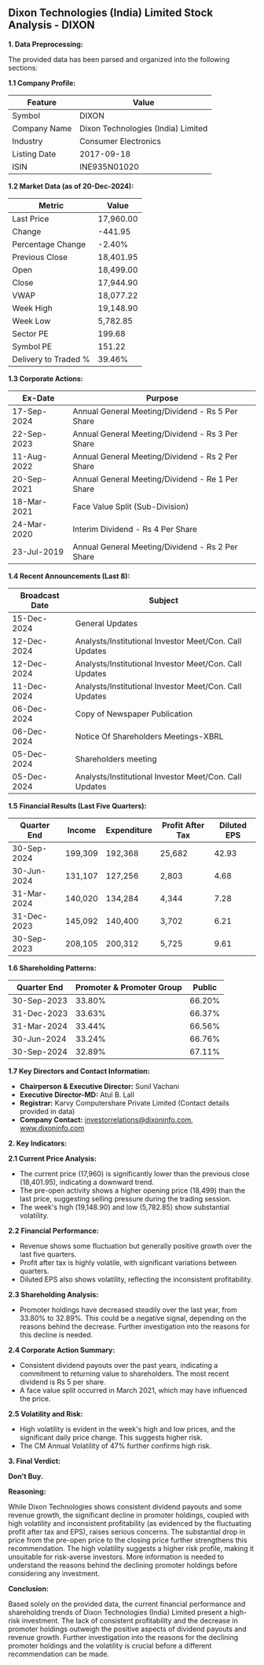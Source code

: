## Dixon Technologies (India) Limited Stock Analysis - DIXON

**1. Data Preprocessing:**

The provided data has been parsed and organized into the following sections:

**1.1 Company Profile:**

| Feature          | Value                               |
|-----------------|---------------------------------------|
| Symbol           | DIXON                               |
| Company Name     | Dixon Technologies (India) Limited    |
| Industry         | Consumer Electronics                 |
| Listing Date     | 2017-09-18                           |
| ISIN             | INE935N01020                         |


**1.2 Market Data (as of 20-Dec-2024):**

| Metric                | Value          |
|-----------------------|-----------------|
| Last Price            | 17,960.00       |
| Change                | -441.95         |
| Percentage Change     | -2.40%          |
| Previous Close        | 18,401.95       |
| Open                  | 18,499.00       |
| Close                 | 17,944.90       |
| VWAP                  | 18,077.22       |
| Week High             | 19,148.90       |
| Week Low              | 5,782.85        |
| Sector PE             | 199.68          |
| Symbol PE             | 151.22          |
| Delivery to Traded % | 39.46%          |


**1.3 Corporate Actions:**

| Ex-Date       | Purpose                                         |
|---------------|-------------------------------------------------|
| 17-Sep-2024   | Annual General Meeting/Dividend - Rs 5 Per Share |
| 22-Sep-2023   | Annual General Meeting/Dividend - Rs 3 Per Share |
| 11-Aug-2022   | Annual General Meeting/Dividend - Rs 2 Per Share |
| 20-Sep-2021   | Annual General Meeting/Dividend - Re 1 Per Share  |
| 18-Mar-2021   | Face Value Split (Sub-Division)                 |
| 24-Mar-2020   | Interim Dividend - Rs 4 Per Share              |
| 23-Jul-2019   | Annual General Meeting/Dividend - Rs 2 Per Share |


**1.4 Recent Announcements (Last 8):**

| Broadcast Date | Subject                                                |
|-----------------|--------------------------------------------------------|
| 15-Dec-2024    | General Updates                                         |
| 12-Dec-2024    | Analysts/Institutional Investor Meet/Con. Call Updates |
| 12-Dec-2024    | Analysts/Institutional Investor Meet/Con. Call Updates |
| 11-Dec-2024    | Analysts/Institutional Investor Meet/Con. Call Updates |
| 06-Dec-2024    | Copy of Newspaper Publication                         |
| 06-Dec-2024    | Notice Of Shareholders Meetings-XBRL                   |
| 05-Dec-2024    | Shareholders meeting                                   |
| 05-Dec-2024    | Analysts/Institutional Investor Meet/Con. Call Updates |


**1.5 Financial Results (Last Five Quarters):**

| Quarter End    | Income     | Expenditure | Profit After Tax | Diluted EPS |
|----------------|------------|-------------|-----------------|-------------|
| 30-Sep-2024    | 199,309    | 192,368     | 25,682           | 42.93       |
| 30-Jun-2024    | 131,107    | 127,256     | 2,803            | 4.68        |
| 31-Mar-2024    | 140,020    | 134,284     | 4,344            | 7.28        |
| 31-Dec-2023    | 145,092    | 140,400     | 3,702            | 6.21        |
| 30-Sep-2023    | 208,105    | 200,312     | 5,725            | 9.61        |


**1.6 Shareholding Patterns:**

| Quarter End    | Promoter & Promoter Group | Public |
|----------------|--------------------------|--------|
| 30-Sep-2023    | 33.80%                     | 66.20% |
| 31-Dec-2023    | 33.63%                     | 66.37% |
| 31-Mar-2024    | 33.44%                     | 66.56% |
| 30-Jun-2024    | 33.24%                     | 66.76% |
| 30-Sep-2024    | 32.89%                     | 67.11% |


**1.7 Key Directors and Contact Information:**

* **Chairperson & Executive Director:** Sunil Vachani
* **Executive Director-MD:** Atul B. Lall
* **Registrar:** Karvy Computershare Private Limited (Contact details provided in data)
* **Company Contact:** investorrelations@dixoninfo.com, www.dixoninfo.com


**2. Key Indicators:**

**2.1 Current Price Analysis:**

* The current price (17,960) is significantly lower than the previous close (18,401.95), indicating a downward trend.
* The pre-open activity shows a higher opening price (18,499) than the last price, suggesting selling pressure during the trading session.
* The week's high (19,148.90) and low (5,782.85) show substantial volatility.


**2.2 Financial Performance:**

* Revenue shows some fluctuation but generally positive growth over the last five quarters.
* Profit after tax is highly volatile, with significant variations between quarters.
* Diluted EPS also shows volatility, reflecting the inconsistent profitability.


**2.3 Shareholding Analysis:**

* Promoter holdings have decreased steadily over the last year, from 33.80% to 32.89%. This could be a negative signal, depending on the reasons behind the decrease.  Further investigation into the reasons for this decline is needed.


**2.4 Corporate Action Summary:**

* Consistent dividend payouts over the past years, indicating a commitment to returning value to shareholders.  The most recent dividend is Rs 5 per share.
* A face value split occurred in March 2021, which may have influenced the price.


**2.5 Volatility and Risk:**

* High volatility is evident in the week's high and low prices, and the significant daily price change.  This suggests higher risk.
* The CM Annual Volatility of 47% further confirms high risk.


**3. Final Verdict:**

**Don't Buy.**

**Reasoning:**

While Dixon Technologies shows consistent dividend payouts and some revenue growth, the significant decline in promoter holdings, coupled with high volatility and inconsistent profitability (as evidenced by the fluctuating profit after tax and EPS), raises serious concerns.  The substantial drop in price from the pre-open price to the closing price further strengthens this recommendation.  The high volatility suggests a higher risk profile, making it unsuitable for risk-averse investors.  More information is needed to understand the reasons behind the declining promoter holdings before considering any investment.

**Conclusion:**

Based solely on the provided data, the current financial performance and shareholding trends of Dixon Technologies (India) Limited present a high-risk investment.  The lack of consistent profitability and the decrease in promoter holdings outweigh the positive aspects of dividend payouts and revenue growth.  Further investigation into the reasons for the declining promoter holdings and the volatility is crucial before a different recommendation can be made.
